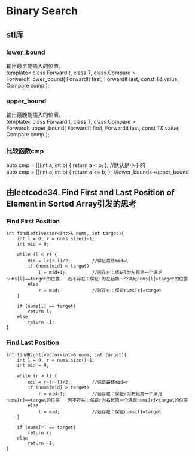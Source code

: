 # Binary Search
## stl库
### lower_bound  
输出最早能插入的位置。    
template< class ForwardIt, class T, class Compare >  
ForwardIt lower_bound( ForwardIt first, ForwardIt last, const T& value, Compare comp );  
### upper_bound  
输出最晚能插入的位置。  
template< class ForwardIt, class T, class Compare >  
ForwardIt upper_bound( ForwardIt first, ForwardIt last, const T& value, Compare comp );  
### 比较函数cmp  
auto cmp = [](int a, int b) { return a < b; };  //默认是小于的  
auto cmp = [](int a, int b) { return a <= b; }; //lower_bound<->upper_bound  
  
## 由leetcode34. Find First and Last Position of Element in Sorted Array引发的思考
### Find First Position  
    int findLeft(vector<int>& nums, int target){  
        int l = 0, r = nums.size()-1;  
        int mid = 0;  
    
        while (l < r) {  
            mid = l+(r-l)/2;        //保证最终mid=l  
            if (nums[mid] < target)  
                l = mid+1;          //若存在：保证l为左起第一个满足nums[l]==target的位置   若不存在：保证l为左起第一个满足nums[l]>target的位置  
            else  
                r = mid;            //若存在：保证nums[r]=target
        }  
  
        if (nums[l] == target)  
            return l;  
        else  
            return -1;  
    }  
### Find Last Position  
    int findRight(vector<int>& nums, int target){  
        int l = 0, r = nums.size()-1;  
        int mid = 0;  
  
        while (r > l) {  
            mid = r-(r-l)/2;        //保证最终mid=r  
            if (nums[mid] > target)  
                r = mid-1;          //若存在：保证r为右起第一个满足nums[r]==target的位置   若不存在：保证r为右起第一个满足nums[r]<target的位置     
            else  
                l = mid;            //若存在：保证nums[l]=target  
        }  
  
        if (nums[r] == target)  
            return r;  
        else  
            return -1;  
    }  
    
